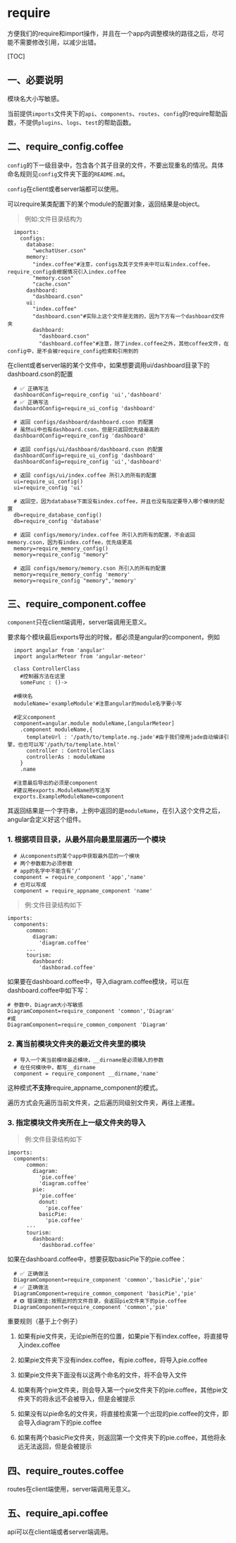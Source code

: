 # require
方便我们的require和import操作，并且在一个app内调整模块的路径之后，尽可能不需要修改引用，以减少出错。

[TOC]

## 一、必要说明
模块名大小写敏感。

当前提供`imports`文件夹下的`api`、`components`、`routes`、`config`的require帮助函数，不提供`plugins`、`logs`、`test`的帮助函数。

## 二、require_config.coffee
`config`的下一级目录中，包含各个其子目录的文件，不要出现重名的情况。具体命名规则见`config`文件夹下面的`README.md`。

`config`在client或者server端都可以使用。

可以require某类配置下的某个module的配置对象，返回结果是object。

> 例如:文件目录结构为
```coffee-script
  imports:
    configs:
      database:
        "wechatUser.cson"
      memory:
        "index.coffee"#注意，configs及其子文件夹中可以有index.coffee，require_config会根据情况引入index.coffee
        "memory.cson"
        "cache.cson"
      dashboard:
        "dashboard.cson"
      ui:
        "index.coffee"
        "dashboard.cson"#实际上这个文件是无效的，因为下方有一个dashboard文件夹
        dashboard:
          "dashboard.cson"
          "dashboard.coffee"#注意，除了index.coffee之外，其他coffee文件，在config中，是不会被require_config检索和引用到的
```
在client或者server端的某个文件中，如果想要调用ui/dashboard目录下的dashboard.cson的配置
```coffee-script
  # ✅ 正确写法
  dashboardConfig=require_config 'ui','dashboard'
  # ✅ 正确写法
  dashboardConfig=require_ui_config 'dashboard'
```
```coffee-script
  # 返回 configs/dashboard/dashboard.cson 的配置
  # 虽然ui中也有dashboard.cson，但是只返回优先级最高的
  dashboardConfig=require_config 'dashboard'

  # 返回 configs/ui/dashboard/dashboard.cson 的配置
  dashboardConfig=require_ui_config 'dashboard'
  dashboardConfig=require_config 'ui','dashboard'

  # 返回 configs/ui/index.coffee 所引入的所有的配置
  ui=require_ui_config()
  ui=require_config 'ui'

  # 返回空，因为database下面没有index.coffee，并且也没有指定要导入哪个模块的配置
  db=require_database_config()
  db=require_config 'database'

  # 返回 configs/memory/index.coffee 所引入的所有的配置，不会返回memory.cson，因为有index.coffee，优先级更高
  memory=require_memory_config()
  memory=require_config "memory"

  # 返回 configs/memory/memory.cson 所引入的所有的配置
  memory=require_memory_config 'memory'
  memory=require_config "memory",'memory'
```
## 三、require_component.coffee
`component`只在client端调用，server端调用无意义。

要求每个模块最后exports导出的时候，都必须是angular的component，例如
```coffee-script
  import angular from 'angular'
  import angularMeteor from 'angular-meteor'

  class ControllerClass
    #控制器方法在这里
    someFunc : ()->

  #模块名
  moduleName='exampleModule'#注意angular的module名字要小写

  #定义component
  component=angular.module moduleName,[angularMeteor]
    .component moduleName,{
      templateUrl : '/path/to/template.ng.jade'#由于我们使用jade自动编译引擎，也也可以写'/path/to/template.html'
      controller : ControllerClass
      controllerAs : moduleName
    }
    .name

  #注意最后导出的必须是component
  #建议用exports.ModuleName的写法写
  exports.ExampleModuleName=component
```
其返回结果是一个字符串，上例中返回的是`moduleName`，在引入这个文件之后，angular会定义好这个组件。

### 1. 根据项目目录，从最外层向最里层遍历一个模块

```coffee-script
  # 从components的某个app中获取最外层的一个模块
  # 两个参数都为必须参数
  # app的名字中不能含有‘/’
  component = require_component 'app','name'
  # 也可以写成
  component = require_appname_component 'name'
```


> 例:文件目录结构如下
```coffee-script
imports:
  components:
      common:
        diagram:
          'diagram.coffee'
      ...
      tourism:
        dashboard:
          'dashborad.coffee'
```
如果要在dashboard.coffee中，导入diagram.coffee模块，可以在dashboard.coffee中如下写：
```coffee-script
# 参数中，Diagram大小写敏感
DiagramComponent=require_component 'common','Diagram'
#或
DiagramComponent=require_common_component 'Diagram'
```


### 2. 离当前模块文件夹的最近文件夹里的模块
```coffee-script
  # 导入一个离当前模块最近模块，__dirname是必须输入的参数
  # 在任何模块中，都写__dirname
  component = require_component __dirname,'name'
```
这种模式**不支持**require_appname_component的模式。

遍历方式会先遍历当前文件夹，之后遍历同级别文件夹，再往上递推。

### 3. 指定模块文件夹所在上一级文件夹的导入
> 例:文件目录结构如下
```coffee-script
imports:
  components:
      common:
        diagram:
          'pie.coffee'
          'diagram.coffee'
        pie:
          'pie.coffee'
          donut:
            'pie.coffee'
          basicPie:
            'pie.coffee'
      ···
      tourism:
        dashboard:
          'dashborad.coffee'
```
如果在dashboard.coffee中，想要获取basicPie下的pie.coffee：
```coffee-script
  # ✅ 正确做法
  DiagramComponent=require_component 'common','basicPie','pie'
  # ✅ 正确做法
  DiagramComponent=require_common_component 'basicPie','pie'
  # ❎ 错误做法:按照此时的文件目录，会返回pie文件夹下的pie.coffee
  DiagramComponent=require_component 'common','pie'
```


重要规则（基于上个例子）

1. 如果有pie文件夹，无论pie所在的位置，如果pie下有index.coffee，将直接导入index.coffee

2. 如果pie文件夹下没有index.coffee，有pie.coffee，将导入pie.coffee

3. 如果pie文件夹下面没有以这两个命名的文件，将不会导入文件

4. 如果有两个pie文件夹，则会导入第一个pie文件夹下的pie.coffee，其他pie文件夹下的将永远不会被导入，但是会被提示

5. 如果没有以pie命名的文件夹，将直接检索第一个出现的pie.coffee的文件，即会导入diagram下的pie.coffee

6. 如果有两个basicPie文件夹，则返回第一个文件夹下的pie.coffee，其他将永远无法返回，但是会被提示



## 四、require_routes.coffee
routes在client端使用，server端调用无意义。



## 五、require_api.coffee
api可以在client端或者server端调用。
